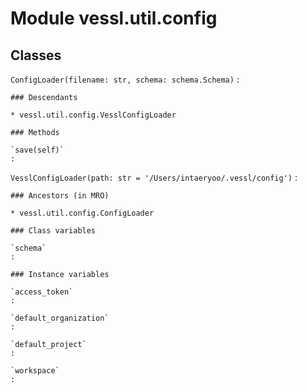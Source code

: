 Module vessl.util.config
========================

Classes
-------

`ConfigLoader(filename: str, schema: schema.Schema)`
:   

    ### Descendants

    * vessl.util.config.VesslConfigLoader

    ### Methods

    `save(self)`
    :

`VesslConfigLoader(path: str = '/Users/intaeryoo/.vessl/config')`
:   

    ### Ancestors (in MRO)

    * vessl.util.config.ConfigLoader

    ### Class variables

    `schema`
    :

    ### Instance variables

    `access_token`
    :

    `default_organization`
    :

    `default_project`
    :

    `workspace`
    :
